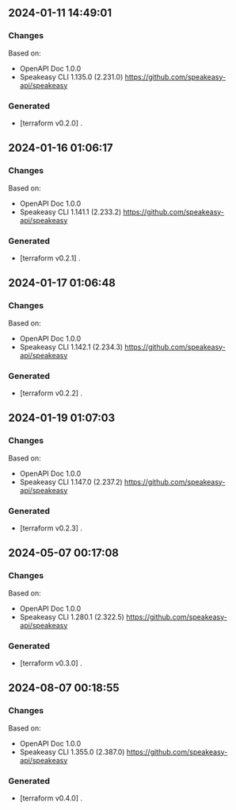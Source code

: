 

## 2024-01-11 14:49:01
### Changes
Based on:
- OpenAPI Doc 1.0.0 
- Speakeasy CLI 1.135.0 (2.231.0) https://github.com/speakeasy-api/speakeasy
### Generated
- [terraform v0.2.0] .

## 2024-01-16 01:06:17
### Changes
Based on:
- OpenAPI Doc 1.0.0 
- Speakeasy CLI 1.141.1 (2.233.2) https://github.com/speakeasy-api/speakeasy
### Generated
- [terraform v0.2.1] .

## 2024-01-17 01:06:48
### Changes
Based on:
- OpenAPI Doc 1.0.0 
- Speakeasy CLI 1.142.1 (2.234.3) https://github.com/speakeasy-api/speakeasy
### Generated
- [terraform v0.2.2] .

## 2024-01-19 01:07:03
### Changes
Based on:
- OpenAPI Doc 1.0.0 
- Speakeasy CLI 1.147.0 (2.237.2) https://github.com/speakeasy-api/speakeasy
### Generated
- [terraform v0.2.3] .

## 2024-05-07 00:17:08
### Changes
Based on:
- OpenAPI Doc 1.0.0 
- Speakeasy CLI 1.280.1 (2.322.5) https://github.com/speakeasy-api/speakeasy
### Generated
- [terraform v0.3.0] .

## 2024-08-07 00:18:55
### Changes
Based on:
- OpenAPI Doc 1.0.0 
- Speakeasy CLI 1.355.0 (2.387.0) https://github.com/speakeasy-api/speakeasy
### Generated
- [terraform v0.4.0] .